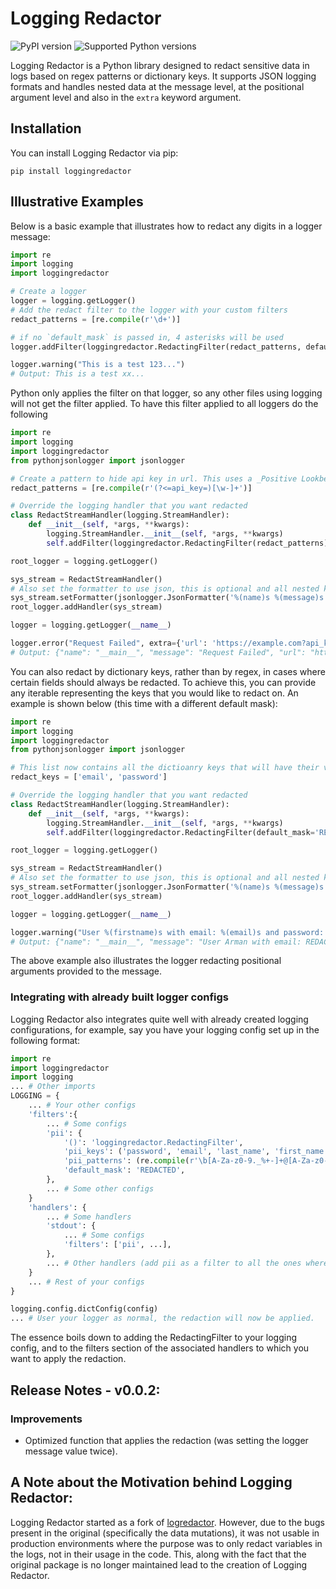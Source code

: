 # Logging Redactor
![PyPI version](https://img.shields.io/pypi/v/loggingredactor.svg?color=blue)
![Supported Python versions](https://img.shields.io/pypi/pyversions/loggingredactor.svg?color=green)

Logging Redactor is a Python library designed to redact sensitive data in logs based on regex patterns or dictionary keys. It supports JSON logging formats and handles nested data at the message level, at the positional argument level and also in the `extra` keyword argument.

## Installation

You can install Logging Redactor via pip:

```
pip install loggingredactor
```

## Illustrative Examples

Below is a basic example that illustrates how to redact any digits in a logger message:

```python
import re
import logging
import loggingredactor

# Create a logger
logger = logging.getLogger()
# Add the redact filter to the logger with your custom filters
redact_patterns = [re.compile(r'\d+')]

# if no `default_mask` is passed in, 4 asterisks will be used
logger.addFilter(loggingredactor.RedactingFilter(redact_patterns, default_mask='xx'))

logger.warning("This is a test 123...")
# Output: This is a test xx...
```

Python only applies the filter on that logger, so any other files using logging will not get the filter applied. To have this filter applied to all loggers do the following
```python
import re
import logging
import loggingredactor
from pythonjsonlogger import jsonlogger

# Create a pattern to hide api key in url. This uses a _Positive Lookbehind_
redact_patterns = [re.compile(r'(?<=api_key=)[\w-]+')]

# Override the logging handler that you want redacted
class RedactStreamHandler(logging.StreamHandler):
    def __init__(self, *args, **kwargs):
        logging.StreamHandler.__init__(self, *args, **kwargs)
        self.addFilter(loggingredactor.RedactingFilter(redact_patterns))

root_logger = logging.getLogger()

sys_stream = RedactStreamHandler()
# Also set the formatter to use json, this is optional and all nested keys will get redacted too
sys_stream.setFormatter(jsonlogger.JsonFormatter('%(name)s %(message)s'))
root_logger.addHandler(sys_stream)

logger = logging.getLogger(__name__)

logger.error("Request Failed", extra={'url': 'https://example.com?api_key=my-secret-key'})
# Output: {"name": "__main__", "message": "Request Failed", "url": "https://example.com?api_key=****"}
```

You can also redact by dictionary keys, rather than by regex, in cases where certain fields should always be redacted. To achieve this, you can provide any iterable representing the keys that you would like to redact on. An example is shown below (this time with a different default mask): 

```python
import re
import logging
import loggingredactor
from pythonjsonlogger import jsonlogger

# This list now contains all the dictioanry keys that will have their values redacted in the logger object
redact_keys = ['email', 'password']

# Override the logging handler that you want redacted
class RedactStreamHandler(logging.StreamHandler):
    def __init__(self, *args, **kwargs):
        logging.StreamHandler.__init__(self, *args, **kwargs)
        self.addFilter(loggingredactor.RedactingFilter(default_mask='REDACTED', mask_keys=redact_keys))

root_logger = logging.getLogger()

sys_stream = RedactStreamHandler()
# Also set the formatter to use json, this is optional and all nested keys will get redacted too
sys_stream.setFormatter(jsonlogger.JsonFormatter('%(name)s %(message)s'))
root_logger.addHandler(sys_stream)

logger = logging.getLogger(__name__)

logger.warning("User %(firstname)s with email: %(email)s and password: %(password)s bought some food!", {'firstname': 'Arman', 'email': 'arman_jasuja@yahoo.com', 'password': '1234567'})
# Output: {"name": "__main__", "message": "User Arman with email: REDACTED and password: REDACTED bought some food"}
```
The above example also illustrates the logger redacting positional arguments provided to the message.

### Integrating with already built logger configs
Logging Redactor also integrates quite well with already created logging configurations, for example, say you have your logging config set up in the following format:
```python
import re
import loggingredactor
import logging
... # Other imports
LOGGING = {
    ... # Your other configs
    'filters':{ 
        ... # Some configs
        'pii': {
            '()': 'loggingredactor.RedactingFilter',
            'pii_keys': ('password', 'email', 'last_name', 'first_name', 'gender', 'lastname', 'firstname',),
            'pii_patterns': (re.compile(r'\b[A-Za-z0-9._%+-]+@[A-Za-z0-9.-]+\.[A-Z|a-z]{2,}\b'), ) # email regex
            'default_mask': 'REDACTED',
        },
        ... # Some other configs
    }
    'handlers': {
        ... # Some handlers
        'stdout': {
            ... # Some configs
            'filters': ['pii', ...],
        },
        ... # Other handlers (add pii as a filter to all the ones where you want the appropriate information to be redacted)
    }
    ... # Rest of your configs
}

logging.config.dictConfig(config)
... # User your logger as normal, the redaction will now be applied.
```
The essence boils down to adding the RedactingFilter to your logging config, and to the filters section of the associated handlers to which you want to apply the redaction.


## Release Notes - v0.0.2:

### Improvements
- Optimized function that applies the redaction (was setting the logger message value twice).


## A Note about the Motivation behind Logging Redactor:
Logging Redactor started as a fork of [logredactor](https://pypi.org/project/logredactor/). However, due to the bugs present in the original (specifically the data mutations), it was not usable in production environments where the purpose was to only redact variables in the logs, not in their usage in the code. This, along with the fact that the original package is no longer maintained lead to the creation of Logging Redactor.
